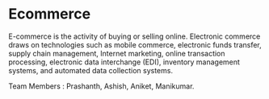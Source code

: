 # Ecommerce
E-commerce is the activity of buying or selling online. Electronic commerce draws on technologies such as mobile commerce, electronic funds transfer, supply chain management, Internet marketing, online transaction processing, electronic data interchange (EDI), inventory management systems, and automated data collection systems.

Team Members : 
Prashanth,
Ashish,
Aniket,
Manikumar.
